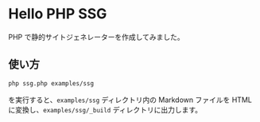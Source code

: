 # Hello PHP SSG

PHP で静的サイトジェネレーターを作成してみました。

## 使い方

```bash
php ssg.php examples/ssg
```

を実行すると、`examples/ssg` ディレクトリ内の Markdown ファイルを HTML に変換し、`examples/ssg/_build` ディレクトリに出力します。

